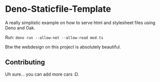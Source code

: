 # Deno-Staticfile-Template
A really simplistic example on how to serve html and stylesheet files using Deno and Oak.

Run: `deno run --allow-net --allow-read mod.ts`

Btw the webdesign on this project is absolutely beautiful.

## Contributing
Uh sure... you can add more cars :D.